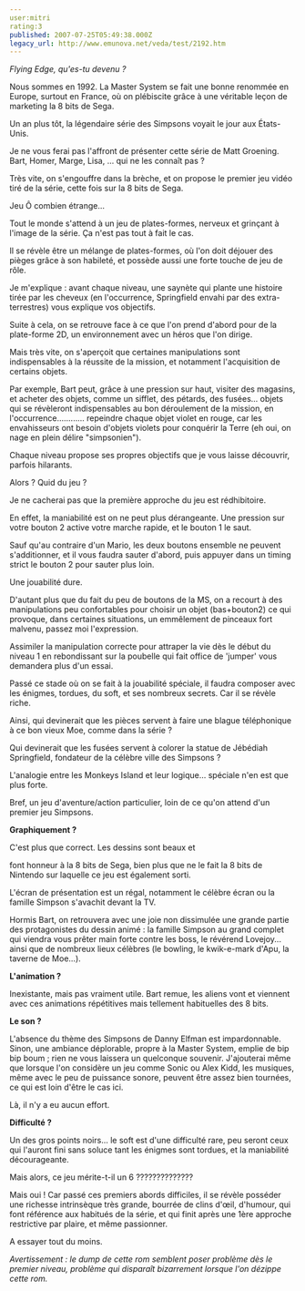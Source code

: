 ```yaml
---
user:mitri
rating:3
published: 2007-07-25T05:49:38.000Z
legacy_url: http://www.emunova.net/veda/test/2192.htm
---
```

_Flying Edge, qu'es-tu devenu ?_  

  

Nous sommes en 1992\. La Master System se fait une bonne renommée en Europe, surtout en France, où on plébiscite grâce à une véritable leçon de marketing la 8 bits de Sega.  

Un an plus tôt, la légendaire série des Simpsons voyait le jour aux États-Unis.  

Je ne vous ferai pas l'affront de présenter cette série de Matt Groening. Bart, Homer, Marge, Lisa, ... qui ne les connaît pas ?  

  

Très vite, on s'engouffre dans la brèche, et on propose le premier jeu vidéo tiré de la série, cette fois sur la 8 bits de Sega.  

  

Jeu Ô combien étrange...  

  

Tout le monde s'attend à un jeu de plates-formes, nerveux et grinçant à l'image de la série. Ça n'est pas tout à fait le cas.  

Il se révèle être un mélange de plates-formes, où l'on doit déjouer des pièges grâce à son habileté, et possède aussi une forte touche de jeu de rôle.  

  

Je m'explique : avant chaque niveau, une saynète qui plante une histoire tirée par les cheveux (en l'occurrence, Springfield envahi par des extra-terrestres) vous explique vos objectifs.  

Suite à cela, on se retrouve face à ce que l'on prend d'abord pour de la plate-forme 2D, un environnement avec un héros que l'on dirige.  

  

Mais très vite, on s'aperçoit que certaines manipulations sont indispensables à la réussite de la mission, et notamment l'acquisition de certains objets.  

Par exemple, Bart peut, grâce à une pression sur haut, visiter des magasins, et acheter des objets, comme un sifflet, des pétards, des fusées... objets qui se révèleront indispensables au bon déroulement de la mission, en l'occurrence............ repeindre chaque objet violet en rouge, car les envahisseurs ont besoin d'objets violets pour conquérir la Terre (eh oui, on nage en plein délire "simpsonien").  

  

Chaque niveau propose ses propres objectifs que je vous laisse découvrir, parfois hilarants.  

  

Alors ? Quid du jeu ?  

  

Je ne cacherai pas que la première approche du jeu est rédhibitoire.  

  

En effet, la maniabilité est on ne peut plus dérangeante. Une pression sur votre bouton 2 active votre marche rapide, et le bouton 1 le saut.  

Sauf qu'au contraire d'un Mario, les deux boutons ensemble ne peuvent s'additionner, et il vous faudra sauter d'abord, puis appuyer dans un timing strict le bouton 2 pour sauter plus loin.  

Une jouabilité dure.  

  

D'autant plus que du fait du peu de boutons de la MS, on a recourt à des manipulations peu confortables pour choisir un objet (bas+bouton2) ce qui provoque, dans certaines situations, un emmêlement de pinceaux fort malvenu, passez moi l'expression.  

  

Assimiler la manipulation correcte pour attraper la vie dès le début du niveau 1 en rebondissant sur la poubelle qui fait office de 'jumper' vous demandera plus d'un essai.  

  

Passé ce stade où on se fait à la jouabilité spéciale, il faudra composer avec les énigmes, tordues, du soft, et ses nombreux secrets. Car il se révèle riche.  

Ainsi, qui devinerait que les pièces servent à faire une blague téléphonique à ce bon vieux Moe, comme dans la série ?  

Qui devinerait que les fusées servent à colorer la statue de Jébédiah Springfield, fondateur de la célèbre ville des Simpsons ?  

L'analogie entre les Monkeys Island et leur logique... spéciale n'en est que plus forte.  

  

Bref, un jeu d'aventure/action particulier, loin de ce qu'on attend d'un premier jeu Simpsons.  

  

**Graphiquement ?**  

  

C'est plus que correct. Les dessins sont beaux et   

font honneur à la 8 bits de Sega, bien plus que ne le fait la 8 bits de Nintendo sur laquelle ce jeu est également sorti.  

  

L'écran de présentation est un régal, notamment le célèbre écran ou la famille Simpson s'avachit devant la TV.  

  

Hormis Bart, on retrouvera avec une joie non dissimulée une grande partie des protagonistes du dessin animé : la famille Simpson au grand complet qui viendra vous prêter main forte contre les boss, le révérend Lovejoy... ainsi que de nombreux lieux célèbres (le bowling, le kwik-e-mark d'Apu, la taverne de Moe...).  

  

**L'animation ?**  

  

Inexistante, mais pas vraiment utile. Bart remue, les aliens vont et viennent avec ces animations répétitives mais tellement habituelles des 8 bits.  

  

**Le son ?**  

  

L'absence du thème des Simpsons de Danny Elfman est impardonnable. Sinon, une ambiance déplorable, propre à la Master System, emplie de bip bip boum ; rien ne vous laissera un quelconque souvenir. J'ajouterai même que lorsque l'on considère un jeu comme Sonic ou Alex Kidd, les musiques, même avec le peu de puissance sonore, peuvent être assez bien tournées, ce qui est loin d'être le cas ici.  

  

Là, il n'y a eu aucun effort.  

  

**Difficulté ?**  

  

Un des gros points noirs... le soft est d'une difficulté rare, peu seront ceux qui l'auront fini sans soluce tant les énigmes sont tordues, et la maniabilité décourageante.  

  

Mais alors, ce jeu mérite-t-il un 6 ??????????????  

  

Mais oui ! Car passé ces premiers abords difficiles, il se révèle posséder une richesse intrinsèque très grande, bourrée de clins d'œil, d'humour, qui font référence aux habitués de la série, et qui finit après une 1ère approche restrictive par plaire, et même passionner.  

  

A essayer tout du moins.  

  

_Avertissement : le dump de cette rom semblent poser problème dès le premier niveau, problème qui disparaît bizarrement lorsque l'on dézippe cette rom._